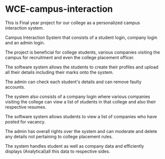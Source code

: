 # WCE-campus-interaction
This is Final year project for our college as a personalized campus interaction system.

Campus Interaction System that consists of a student login, company login and an admin login. 

The project is beneficial for college students, various companies visiting the campus for recruitment and even the college placement officer. 

The software system allows the students to create their profiles and upload all their details including their marks onto the system. 

The admin can check each student's details and can remove faulty accounts. 

The system also consists of a company login where various companies visiting the college can view a list of students in that college and also their respective resumes. 

The software system allows students to view a list of companies who have posted for vacancy. 

The admin has overall rights over the system and can moderate and delete any details not pertaining to college placement rules. 

The system handles student as well as company data and efficiently displays (Analytical)all this data to respective sides.
